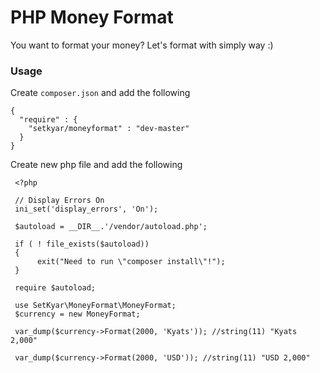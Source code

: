 # PHP Money Format

You want to format your money? Let's format with simply way :)

### Usage

Create `composer.json` and add the following

    {
      "require" : {
        "setkyar/moneyformat" : "dev-master"
      }
    }

Create new php file and add the following 

     <?php
    
     // Display Errors On
     ini_set('display_errors', 'On');
    
     $autoload = __DIR__.'/vendor/autoload.php';
    
     if ( ! file_exists($autoload))
     {
          exit("Need to run \"composer install\"!");
     }
    
     require $autoload;
        
     use SetKyar\MoneyFormat\MoneyFormat;
     $currency = new MoneyFormat;
    
     var_dump($currency->Format(2000, 'Kyats')); //string(11) "Kyats 2,000"

     var_dump($currency->Format(2000, 'USD')); //string(11) "USD 2,000"
     



